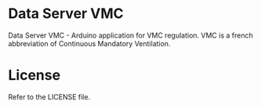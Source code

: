 # Data Server VMC

Data Server VMC - Arduino application for VMC regulation. VMC is a french abbreviation of Continuous Mandatory Ventilation.


# License

Refer to the LICENSE file.